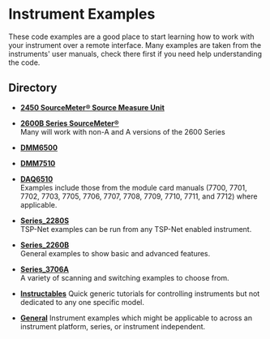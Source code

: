 
# Instrument Examples

These code examples are a good place to start learning how to work with your instrument over a remote interface. Many examples are taken from the instruments' user manuals, check there first if you need help understanding the code.

## Directory

[comment]: **[Insturment](./directory)**  

* **[2450 SourceMeter&reg; Source Measure Unit](./2450-SMU)**  

* **[2600B Series SourceMeter&reg;](./26xx-SMU/Tutorials)**  
Many will work with non-A and A versions of the 2600 Series

* **[DMM6500](./DMM6500)**  

* **[DMM7510](./DMM7510)**  

* **[DAQ6510](./DAQ6510)**  
Examples include those from the module card manuals (7700, 7701, 7702, 7703, 7705, 7706, 7707, 7708, 7709, 7710, 7711, and 7712) where applicable.

* **[Series_2280S](./Series_2280S)**  
TSP-Net examples can be run from any TSP-Net enabled instrument.

* **[Series_2260B](./Series_2260B)**  
General examples to show basic and advanced features.

* **[Series_3706A](./Series_3706A)**  
A variety of scanning and switching examples to choose from. 

* **[Instructables](./Instructables)** 
Quick generic tutorials for controlling instruments but not dedicated to any one specific model.

* **[General](./General)** 
Instrument examples which might be applicable to across an instrument platform, series, or instrument independent.  

